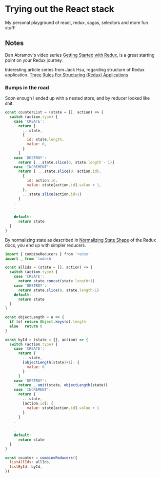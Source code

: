 Trying out the React stack
==========================
My personal playground of react, redux, sagas, selectors and
more fun stuff!

Notes
-----
Dan Abramov's video series [Getting Started with Redux](https://egghead.io/courses/getting-started-with-redux),
is a great starting point on your Redux journey.

Interesting article series from Jack Hsu, regarding structure
of Redux application. [Three Rules For Structuring (Redux)
Applications](https://jaysoo.ca/2016/02/28/organizing-redux-application/)

### Bumps in the road
Soon enough I ended up with a nested store, and by reducer
looked like shit.

```javascript
const counterList = (state = [], action) => {
  switch (action.type) {
    case 'CREATE':
      return [
        ...state,
        {
          id: state.length,
          value: 0,
        }
      ]
    case 'DESTROY':
      return [...state.slice(0, state.length - 1)]
    case 'INCREMENT':
      return [ ...state.slice(0, action.id),
        {
          id: action.id,
          value: state[action.id].value + 1,
        },
        ...state.slice(action.id+1)
      ]
    .
    .
    .
    default:
      return state
  }
}
```

By normalizing state as described in
[Normalizing State Shape](http://redux.js.org/docs/recipes/reducers/NormalizingStateShape.html)
of the Redux docs, you end up with simpler reducers.

```javascript
import { combineReducers } from 'redux'
import _ from 'lodash'

const allIds = (state = [], action) => {
  switch (action.type) {
    case 'CREATE':
      return state.concat(state.length+1)
    case 'DESTROY':
      return state.slice(0, state.length-1)
    default:
      return state
  }
}

const objectLength = o => {
  if (o) return Object.keys(o).length
  else   return 0
}

const byId = (state = {}, action) => {
  switch (action.type) {
    case 'CREATE':
      return {
        ...state,
        [objectLength(state)+1]: {
          value: 0
        }
      }
    case 'DESTROY':
      return _.omit(state, objectLength(state))
    case 'INCREMENT':
      return {
        ...state,
        [action.id]: {
          value: state[action.id].value + 1
        }
      }
    .
    .
    .
    default:
      return state
  }
}

const counter = combineReducers({
  listAllIds: allIds,
  listById: byId,
})
```
